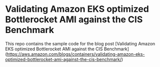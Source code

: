 # Validating Amazon EKS optimized Bottlerocket AMI against the CIS Benchmark

This repo contains the sample code for the blog post [Validating Amazon EKS optimized Bottlerocket AMI against the CIS Benchmark] (https://aws.amazon.com/blogs/containers/validating-amazon-eks-optimized-bottlerocket-ami-against-the-cis-benchmark/)
